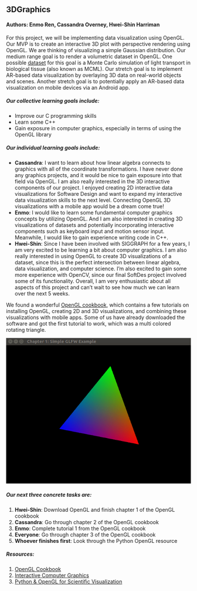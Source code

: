 ## 3DGraphics
#### Authors: Enmo Ren, Cassandra Overney, Hwei-Shin Harriman

For this project, we will be implementing data visualization using OpenGL. Our MVP is to create an interactive 3D plot with perspective rendering using OpenGL. We are thinking of visualizing a simple Gaussian distribution. Our medium range goal is to render a volumetric dataset in OpenGL. One possible [dataset](https://code.google.com/archive/p/gpumcml/) for this goal is a Monte Carlo simulation of light transport in biological tissue (also known as MCML). Our stretch goal is to implement AR-based data visualization by overlaying 3D data on real-world objects and scenes. Another stretch goal is to potentially apply an AR-based data visualization on mobile devices via an Android app.
##### Our collective learning goals include:
- Improve our C programming skills
- Learn some C++
- Gain exposure in computer graphics, especially in terms of using the OpenGL library
##### Our individual learning goals include:
- **Cassandra**: I want to learn about how linear algebra connects to graphics with all of the coordinate transformations. I have never done any graphics projects, and it would be nice to gain exposure into that field via OpenGL. I am also really interested in the 3D interactive components of our project. I enjoyed creating 2D interactive data visualizations for Software Design and want to expand my interactive data visualization skills to the next level. Connecting OpenGL 3D visualizations with a mobile app would be a dream come true!
- **Enmo**: I would like to learn some fundamental computer graphics concepts by utilizing OpenGL. And I am also interested in creating 3D visualizations of datasets and potentially incorporating interactive components such as keyboard input and motion sensor input. Meanwhile, I would like to gain experience writing code in C++.
- **Hwei-Shin**: Since I have been involved with SIGGRAPH for a few years, I am very excited to be learning a bit about computer graphics. I am also really interested in using OpenGL to create 3D visualizations of a dataset, since this is the perfect intersection between linear algebra, data visualization, and computer science. I’m also excited to gain some more experience with OpenCV, since our final SoftDes project involved some of its functionality. Overall, I am very enthusiastic about all aspects of this project and can’t wait to see how much we can learn over the next 5 weeks.


We found a wonderful [OpenGL cookbook](https://www.oreilly.com/library/view/opengl-data-visualization/9781782169727/), which contains a few tutorials on installing OpenGL, creating 2D and 3D visualizations, and combining these visualizations with mobile apps. Some of us have already downloaded the software and got the first tutorial to work, which was a multi colored rotating triangle.


<p align="center"> <img src ="https://github.com/Enmoren/SoftSys3DGraphics/blob/master/reports/tutorial1.gif"/> </p>


##### Our next three concrete tasks are:
1. **Hwei-Shin**: Download OpenGL and finish chapter 1 of the OpenGL cookbook
2. **Cassandra**: Go through chapter 2 of the OpenGL cookbook
3. **Enmo**: Complete tutorial 1 from the OpenGL cookbook
4. **Everyone**: Go through chapter 3 of the OpenGL cookbook
5. **Whoever finishes first**: Look through the Python OpenGL resource

##### Resources:
1. [OpenGL Cookbook](https://github.com/gigamailer/simplenin)
2. [Interactive Computer Graphics](https://inspirit.net.in/books/academic/Interactive%20Computer%20Graphics.pdf)
3. [Python & OpenGL for Scientific Visualization](http://www.labri.fr/perso/nrougier/python-opengl/)
